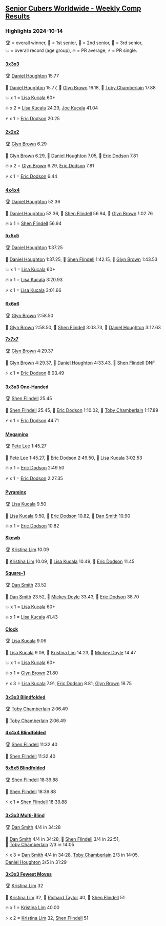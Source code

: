 <style>table {white-space: nowrap;}</style>
<link rel="stylesheet" type="text/css" href="/scw-comp/css/flags.css" />

## [Senior Cubers Worldwide - Weekly Comp Results](/scw-comp/results/)
### Highlights 2024-10-14

<span style="white-space: nowrap;">🏆 = overall winner</span>, <span style="white-space: nowrap;">🥇 = 1st senior</span>, <span style="white-space: nowrap;">🥈 = 2nd senior</span>, <span style="white-space: nowrap;">🥉 = 3rd senior</span>, <span style="white-space: nowrap;">💥 = overall record (age group)</span>, <span style="white-space: nowrap;">🔥 = PR average</span>, <span style="white-space: nowrap;">⚡ = PR single</span>.

#### [3x3x3](333.md)

<span style="white-space: nowrap;">🏆 [Daniel Houghton](../../persons/daniel_houghton/333.md) 15.77</span>

<span style="white-space: nowrap;">🥇 [Daniel Houghton](../../persons/daniel_houghton/333.md) 15.77</span>, <span style="white-space: nowrap;">🥈 [Glyn Brown](../../persons/glyn_brown/333.md) 16.18</span>, <span style="white-space: nowrap;">🥉 [Toby Chamberlain](../../persons/toby_chamberlain/333.md) 17.88</span>

💥 x 1 = <span style="white-space: nowrap;">[Lisa Kucala](../../persons/lisa_kucala/333.md) 60+</span>

🔥 x 2 = <span style="white-space: nowrap;">[Lisa Kucala](../../persons/lisa_kucala/333.md) 24.29</span>, <span style="white-space: nowrap;">[Joe Kucala](../../persons/joe_kucala/333.md) 41.04</span>

⚡ x 1 = <span style="white-space: nowrap;">[Eric Dodson](../../persons/eric_dodson/333.md) 20.25</span>

#### [2x2x2](222.md)

<span style="white-space: nowrap;">🏆 [Glyn Brown](../../persons/glyn_brown/222.md) 6.29</span>

<span style="white-space: nowrap;">🥇 [Glyn Brown](../../persons/glyn_brown/222.md) 6.29</span>, <span style="white-space: nowrap;">🥈 [Daniel Houghton](../../persons/daniel_houghton/222.md) 7.05</span>, <span style="white-space: nowrap;">🥉 [Eric Dodson](../../persons/eric_dodson/222.md) 7.81</span>

🔥 x 2 = <span style="white-space: nowrap;">[Glyn Brown](../../persons/glyn_brown/222.md) 6.29</span>, <span style="white-space: nowrap;">[Eric Dodson](../../persons/eric_dodson/222.md) 7.81</span>

⚡ x 1 = <span style="white-space: nowrap;">[Eric Dodson](../../persons/eric_dodson/222.md) 6.44</span>

#### [4x4x4](444.md)

<span style="white-space: nowrap;">🏆 [Daniel Houghton](../../persons/daniel_houghton/444.md) 52.36</span>

<span style="white-space: nowrap;">🥇 [Daniel Houghton](../../persons/daniel_houghton/444.md) 52.36</span>, <span style="white-space: nowrap;">🥈 [Shen Flindell](../../persons/shen_flindell/444.md) 56.94</span>, <span style="white-space: nowrap;">🥉 [Glyn Brown](../../persons/glyn_brown/444.md) 1:02.76</span>

🔥 x 1 = <span style="white-space: nowrap;">[Shen Flindell](../../persons/shen_flindell/444.md) 56.94</span>

#### [5x5x5](555.md)

<span style="white-space: nowrap;">🏆 [Daniel Houghton](../../persons/daniel_houghton/555.md) 1:37.25</span>

<span style="white-space: nowrap;">🥇 [Daniel Houghton](../../persons/daniel_houghton/555.md) 1:37.25</span>, <span style="white-space: nowrap;">🥈 [Shen Flindell](../../persons/shen_flindell/555.md) 1:42.15</span>, <span style="white-space: nowrap;">🥉 [Glyn Brown](../../persons/glyn_brown/555.md) 1:43.53</span>

💥 x 1 = <span style="white-space: nowrap;">[Lisa Kucala](../../persons/lisa_kucala/555.md) 60+</span>

🔥 x 1 = <span style="white-space: nowrap;">[Lisa Kucala](../../persons/lisa_kucala/555.md) 3:20.93</span>

⚡ x 1 = <span style="white-space: nowrap;">[Lisa Kucala](../../persons/lisa_kucala/555.md) 3:01.66</span>

#### [6x6x6](666.md)

<span style="white-space: nowrap;">🏆 [Glyn Brown](../../persons/glyn_brown/666.md) 2:58.50</span>

<span style="white-space: nowrap;">🥇 [Glyn Brown](../../persons/glyn_brown/666.md) 2:58.50</span>, <span style="white-space: nowrap;">🥈 [Shen Flindell](../../persons/shen_flindell/666.md) 3:03.73</span>, <span style="white-space: nowrap;">🥉 [Daniel Houghton](../../persons/daniel_houghton/666.md) 3:12.63</span>

#### [7x7x7](777.md)

<span style="white-space: nowrap;">🏆 [Glyn Brown](../../persons/glyn_brown/777.md) 4:29.37</span>

<span style="white-space: nowrap;">🥇 [Glyn Brown](../../persons/glyn_brown/777.md) 4:29.37</span>, <span style="white-space: nowrap;">🥈 [Daniel Houghton](../../persons/daniel_houghton/777.md) 4:33.43</span>, <span style="white-space: nowrap;">🥉 [Shen Flindell](../../persons/shen_flindell/777.md) DNF</span>

⚡ x 1 = <span style="white-space: nowrap;">[Eric Dodson](../../persons/eric_dodson/777.md) 8:03.49</span>

#### [3x3x3 One-Handed](333oh.md)

<span style="white-space: nowrap;">🏆 [Shen Flindell](../../persons/shen_flindell/333oh.md) 25.45</span>

<span style="white-space: nowrap;">🥇 [Shen Flindell](../../persons/shen_flindell/333oh.md) 25.45</span>, <span style="white-space: nowrap;">🥈 [Eric Dodson](../../persons/eric_dodson/333oh.md) 1:10.02</span>, <span style="white-space: nowrap;">🥉 [Toby Chamberlain](../../persons/toby_chamberlain/333oh.md) 1:17.89</span>

⚡ x 1 = <span style="white-space: nowrap;">[Eric Dodson](../../persons/eric_dodson/333oh.md) 44.71</span>

#### [Megaminx](minx.md)

<span style="white-space: nowrap;">🏆 [Pete Lee](../../persons/pete_lee/minx.md) 1:45.27</span>

<span style="white-space: nowrap;">🥇 [Pete Lee](../../persons/pete_lee/minx.md) 1:45.27</span>, <span style="white-space: nowrap;">🥈 [Eric Dodson](../../persons/eric_dodson/minx.md) 2:49.50</span>, <span style="white-space: nowrap;">🥉 [Lisa Kucala](../../persons/lisa_kucala/minx.md) 3:02.53</span>

🔥 x 1 = <span style="white-space: nowrap;">[Eric Dodson](../../persons/eric_dodson/minx.md) 2:49.50</span>

⚡ x 1 = <span style="white-space: nowrap;">[Eric Dodson](../../persons/eric_dodson/minx.md) 2:27.35</span>

#### [Pyraminx](pyram.md)

<span style="white-space: nowrap;">🏆 [Lisa Kucala](../../persons/lisa_kucala/pyram.md) 9.50</span>

<span style="white-space: nowrap;">🥇 [Lisa Kucala](../../persons/lisa_kucala/pyram.md) 9.50</span>, <span style="white-space: nowrap;">🥈 [Eric Dodson](../../persons/eric_dodson/pyram.md) 10.82</span>, <span style="white-space: nowrap;">🥉 [Dan Smith](../../persons/dan_smith/pyram.md) 10.90</span>

🔥 x 1 = <span style="white-space: nowrap;">[Eric Dodson](../../persons/eric_dodson/pyram.md) 10.82</span>

#### [Skewb](skewb.md)

<span style="white-space: nowrap;">🏆 [Kristina Lim](../../persons/kristina_lim/skewb.md) 10.09</span>

<span style="white-space: nowrap;">🥇 [Kristina Lim](../../persons/kristina_lim/skewb.md) 10.09</span>, <span style="white-space: nowrap;">🥈 [Lisa Kucala](../../persons/lisa_kucala/skewb.md) 10.49</span>, <span style="white-space: nowrap;">🥉 [Eric Dodson](../../persons/eric_dodson/skewb.md) 11.45</span>

#### [Square-1](sq1.md)

<span style="white-space: nowrap;">🏆 [Dan Smith](../../persons/dan_smith/sq1.md) 23.52</span>

<span style="white-space: nowrap;">🥇 [Dan Smith](../../persons/dan_smith/sq1.md) 23.52</span>, <span style="white-space: nowrap;">🥈 [Mickey Doyle](../../persons/mickey_doyle/sq1.md) 33.43</span>, <span style="white-space: nowrap;">🥉 [Eric Dodson](../../persons/eric_dodson/sq1.md) 38.70</span>

💥 x 1 = <span style="white-space: nowrap;">[Lisa Kucala](../../persons/lisa_kucala/sq1.md) 60+</span>

🔥 x 1 = <span style="white-space: nowrap;">[Lisa Kucala](../../persons/lisa_kucala/sq1.md) 41.43</span>

#### [Clock](clock.md)

<span style="white-space: nowrap;">🏆 [Lisa Kucala](../../persons/lisa_kucala/clock.md) 9.06</span>

<span style="white-space: nowrap;">🥇 [Lisa Kucala](../../persons/lisa_kucala/clock.md) 9.06</span>, <span style="white-space: nowrap;">🥈 [Kristina Lim](../../persons/kristina_lim/clock.md) 14.23</span>, <span style="white-space: nowrap;">🥉 [Mickey Doyle](../../persons/mickey_doyle/clock.md) 14.47</span>

💥 x 1 = <span style="white-space: nowrap;">[Lisa Kucala](../../persons/lisa_kucala/clock.md) 60+</span>

🔥 x 1 = <span style="white-space: nowrap;">[Glyn Brown](../../persons/glyn_brown/clock.md) 21.80</span>

⚡ x 3 = <span style="white-space: nowrap;">[Lisa Kucala](../../persons/lisa_kucala/clock.md) 7.91</span>, <span style="white-space: nowrap;">[Eric Dodson](../../persons/eric_dodson/clock.md) 8.81</span>, <span style="white-space: nowrap;">[Glyn Brown](../../persons/glyn_brown/clock.md) 18.75</span>

#### [3x3x3 Blindfolded](333bf.md)

<span style="white-space: nowrap;">🏆 [Toby Chamberlain](../../persons/toby_chamberlain/333bf.md) 2:06.49</span>

<span style="white-space: nowrap;">🥇 [Toby Chamberlain](../../persons/toby_chamberlain/333bf.md) 2:06.49</span>

#### [4x4x4 Blindfolded](444bf.md)

<span style="white-space: nowrap;">🏆 [Shen Flindell](../../persons/shen_flindell/444bf.md) 11:32.40</span>

<span style="white-space: nowrap;">🥇 [Shen Flindell](../../persons/shen_flindell/444bf.md) 11:32.40</span>

#### [5x5x5 Blindfolded](555bf.md)

<span style="white-space: nowrap;">🏆 [Shen Flindell](../../persons/shen_flindell/555bf.md) 18:39.88</span>

<span style="white-space: nowrap;">🥇 [Shen Flindell](../../persons/shen_flindell/555bf.md) 18:39.88</span>

⚡ x 1 = <span style="white-space: nowrap;">[Shen Flindell](../../persons/shen_flindell/555bf.md) 18:39.88</span>

#### [3x3x3 Multi-Blind](333mbf.md)

<span style="white-space: nowrap;">🏆 [Dan Smith](../../persons/dan_smith/333mbf.md) 4/4 in 34:28</span>

<span style="white-space: nowrap;">🥇 [Dan Smith](../../persons/dan_smith/333mbf.md) 4/4 in 34:28</span>, <span style="white-space: nowrap;">🥈 [Shen Flindell](../../persons/shen_flindell/333mbf.md) 3/4 in 22:51</span>, <span style="white-space: nowrap;">🥉 [Toby Chamberlain](../../persons/toby_chamberlain/333mbf.md) 2/3 in 14:05</span>

⚡ x 3 = <span style="white-space: nowrap;">[Dan Smith](../../persons/dan_smith/333mbf.md) 4/4 in 34:28</span>, <span style="white-space: nowrap;">[Toby Chamberlain](../../persons/toby_chamberlain/333mbf.md) 2/3 in 14:05</span>, <span style="white-space: nowrap;">[Daniel Houghton](../../persons/daniel_houghton/333mbf.md) 3/5 in 31:29</span>

#### [3x3x3 Fewest Moves](333fm.md)

<span style="white-space: nowrap;">🏆 [Kristina Lim](../../persons/kristina_lim/333fm.md) 32</span>

<span style="white-space: nowrap;">🥇 [Kristina Lim](../../persons/kristina_lim/333fm.md) 32</span>, <span style="white-space: nowrap;">🥈 [Richard Taylor](../../persons/richard_taylor/333fm.md) 40</span>, <span style="white-space: nowrap;">🥉 [Shen Flindell](../../persons/shen_flindell/333fm.md) 51</span>

🔥 x 1 = <span style="white-space: nowrap;">[Kristina Lim](../../persons/kristina_lim/333fm.md) 40.00</span>

⚡ x 2 = <span style="white-space: nowrap;">[Kristina Lim](../../persons/kristina_lim/333fm.md) 32</span>, <span style="white-space: nowrap;">[Shen Flindell](../../persons/shen_flindell/333fm.md) 51</span>


<!-- Global site tag (gtag.js) - Google Analytics -->
<script async src="https://www.googletagmanager.com/gtag/js?id=UA-86348435-3"></script>
<script>window.dataLayer = window.dataLayer || []; function gtag() {dataLayer.push(arguments);} gtag('js', new Date()); gtag('config', 'UA-86348435-3');</script>

